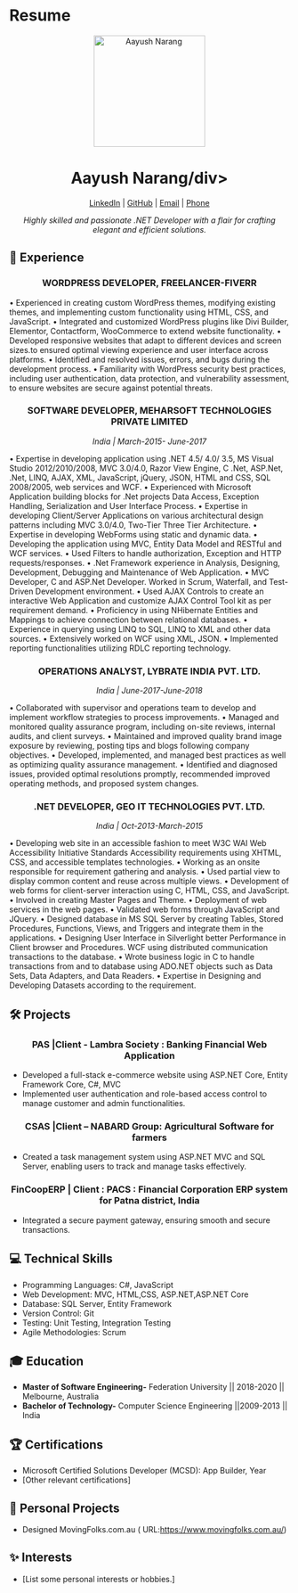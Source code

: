 # Resume
<div align="center">
  <img src="https://drive.google.com/file/d/1EZcSnspcvuKAIo2Ri9b60QqtUpdrlGwn/view?usp=drive_link" alt="Aayush Narang" width="200px" height="200px">
</div>

# <div align="center">Aayush Narang/div>

<p align="center">
  <a href="https://www.linkedin.com/in/aayush-narang-161474200" target="_blank">LinkedIn</a> |
  <a href="https://github.com/AayushNarang17" target="_blank">GitHub</a> |
  <a href="mailto:aayush.narang17@gmail.com">Email</a> |
  <a href="tel:+61 416516667">Phone</a>
</p>

<div align="center">  
  <p>  
    <em>Highly skilled and passionate .NET Developer with a flair for crafting elegant and efficient solutions.</em>
  </p>
</div>

## 🚀 Experience

### <div align="center">WORDPRESS DEVELOPER, FREELANCER-FIVERR </div>

•	Experienced in creating custom WordPress themes, modifying existing themes, and implementing custom functionality using HTML, CSS, and JavaScript.
•	Integrated and customized WordPress plugins like Divi Builder, Elementor, Contactform, WooCommerce to extend website functionality.
•	Developed responsive websites that adapt to different devices and screen sizes.to ensured optimal viewing experience and user interface across platforms.
•	Identified and resolved issues, errors, and bugs during the development process.
•	Familiarity with WordPress security best practices, including user authentication, data protection, and vulnerability assessment, to ensure websites are secure against potential threats.

### <div align="center"> SOFTWARE DEVELOPER, MEHARSOFT TECHNOLOGIES PRIVATE LIMITED </div>
<div align="center"><em>India | March-2015- June-2017 </em></div>

•	Expertise in developing application using .NET 4.5/ 4.0/ 3.5, MS Visual Studio 2012/2010/2008, MVC 3.0/4.0, Razor View Engine, C .Net, ASP.Net, .Net, LINQ, AJAX, XML, JavaScript, jQuery, JSON, HTML and CSS, SQL 2008/2005, web services and WCF.
•	Experienced with Microsoft Application building blocks for .Net projects Data Access, Exception Handling, Serialization and User Interface Process.
•	Expertise in developing Client/Server Applications on various architectural design patterns including MVC 3.0/4.0, Two-Tier Three Tier Architecture.
•	Expertise in developing WebForms using static and dynamic data. 
•	Developing the application using MVC, Entity Data Model and RESTful and WCF services.
•	Used Filters to handle authorization, Exception and HTTP requests/responses.
•	.Net Framework experience in Analysis, Designing, Development, Debugging and Maintenance of Web Application.
•	MVC Developer, C and ASP.Net Developer. Worked in Scrum, Waterfall, and Test-Driven Development environment.
•	Used AJAX Controls to create an interactive Web Application and customize AJAX Control Tool kit as per requirement demand.
•	Proficiency in using NHibernate Entities and Mappings to achieve connection between relational databases.
•	Experience in querying using LINQ to SQL, LINQ to XML and other data sources. 
•	Extensively worked on WCF using XML, JSON.
•	Implemented reporting functionalities utilizing RDLC reporting technology.

### <div align="center"> OPERATIONS ANALYST, LYBRATE INDIA PVT. LTD. </div>
<div align="center"><em>India | June-2017-June-2018 </em></div>

•	Collaborated with supervisor and operations team to develop and implement workflow strategies to process improvements.
•	Managed and monitored quality assurance program, including on-site reviews, internal audits, and client surveys.
•	Maintained and improved quality brand image exposure by reviewing, posting tips and blogs following company objectives.
•	Developed, implemented, and managed best practices as well as optimizing quality assurance management.
•	Identified and diagnosed issues, provided optimal resolutions promptly, recommended improved operating methods, and proposed system changes.


### <div align="center"> .NET DEVELOPER, GEO IT TECHNOLOGIES PVT. LTD.  </div>
<div align="center"><em>India | Oct-2013-March-2015  </em></div>

•	Developing web site in an accessible fashion to meet W3C WAI Web Accessibility Initiative Standards Accessibility requirements using XHTML, CSS, and accessible templates technologies. 
•	Working as an onsite responsible for requirement gathering and analysis.
•	Used partial view to display common content and reuse across multiple views.
•	Development of web forms for client-server interaction using C, HTML, CSS, and JavaScript. 
•	Involved in creating Master Pages and Theme. 
•	Deployment of web services in the web pages. 
•	Validated web forms through JavaScript and JQuery. 
•	Designed database in MS SQL Server by creating Tables, Stored Procedures, Functions, Views, and Triggers and integrate them in the applications.
•	Designing User Interface in Silverlight better Performance in Client browser and Procedures. WCF using distributed communication transactions to the database.
•	Wrote business logic in C to handle transactions from and to database using ADO.NET objects such as Data Sets, Data Adapters, and Data Readers. 
•	Expertise in Designing and Developing Datasets according to the requirement.      

## 🛠️ Projects

### <div align="center"> PAS |Client - Lambra Society : Banking Financial Web Application </div>

- Developed a full-stack e-commerce website using ASP.NET Core, Entity Framework Core, C#, MVC
- Implemented user authentication and role-based access control to manage customer and admin functionalities.

### <div align="center">CSAS |Client – NABARD Group: Agricultural Software for farmers </div>

- Created a task management system using ASP.NET MVC and SQL Server, enabling users to track and manage tasks effectively.
  
### <div align="center">FinCoopERP | Client : PACS : Financial Corporation ERP system for Patna district, India </div>

- Integrated a secure payment gateway, ensuring smooth and secure transactions.
  
## 💻 Technical Skills

- Programming Languages: C#, JavaScript 
- Web Development: MVC, HTML,CSS, ASP.NET,ASP.NET Core
- Database: SQL Server, Entity Framework
- Version Control: Git
- Testing: Unit Testing, Integration Testing
- Agile Methodologies: Scrum

## 🎓 Education

- **Master of Software Engineering-**
Federation University || 2018-2020 || Melbourne, Australia
-  **Bachelor of Technology-**
Computer Science Engineering  ||2009-2013 || India


## 🏆 Certifications

- Microsoft Certified Solutions Developer (MCSD): App Builder, Year
- [Other relevant certifications]

## 🚀 Personal Projects

- Designed MovingFolks.com.au ( URL:https://www.movingfolks.com.au/)

## ✨ Interests

- [List some personal interests or hobbies.]


